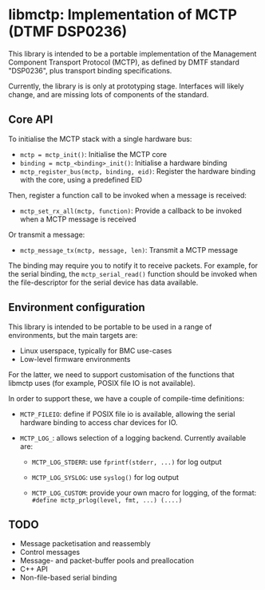 libmctp: Implementation of MCTP (DTMF DSP0236)
==============================================

This library is intended to be a portable implementation of the Management
Component Transport Protocol (MCTP), as defined by DMTF standard "DSP0236",
plus transport binding specifications.

Currently, the library is is only at prototyping stage. Interfaces will likely
change, and are missing lots of components of the standard.

Core API
--------

To initialise the MCTP stack with a single hardware bus:

 * `mctp = mctp_init()`: Initialise the MCTP core
 * `binding = mctp_<binding>_init()`: Initialise a hardware binding
 * `mctp_register_bus(mctp, binding, eid)`: Register the hardware binding with
   the core, using a predefined EID

Then, register a function call to be invoked when a message is received:

 * `mctp_set_rx_all(mctp, function)`: Provide a callback to be invoked when a
   MCTP message is received

Or transmit a message:

 * `mctp_message_tx(mctp, message, len)`: Transmit a MCTP message

The binding may require you to notify it to receive packets. For example,
for the serial binding, the `mctp_serial_read()` function should be invoked
when the file-descriptor for the serial device has data available.

Environment configuration
-------------------------

This library is intended to be portable to be used in a range of environments,
but the main targets are:

  - Linux userspace, typically for BMC use-cases
  - Low-level firmware environments

For the latter, we need to support customisation of the functions that libmctp
uses (for example, POSIX file IO is not available).

In order to support these, we have a couple of compile-time definitions:

 - `MCTP_FILEIO`: define if POSIX file io is available, allowing the
   serial hardware binding to access char devices for IO.

 - `MCTP_LOG_`: allows selection of a logging backend. Currently available
   are:

    - `MCTP_LOG_STDERR`: use `fprintf(stderr, ...)` for log output

    - `MCTP_LOG_SYSLOG`: use `syslog()` for log output

    - `MCTP_LOG_CUSTOM`: provide your own macro for logging, of
      the format: ```#define mctp_prlog(level, fmt, ...) (....)```

TODO
----

 - Message packetisation and reassembly
 - Control messages
 - Message- and packet-buffer pools and preallocation
 - C++ API
 - Non-file-based serial binding
